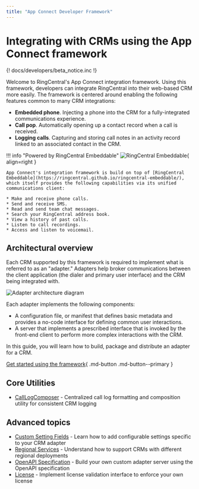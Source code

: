 ```yaml
---
title: "App Connect Developer Framework"
---
```

# Integrating with CRMs using the App Connect framework

{! docs/developers/beta_notice.inc !}

Welcome to RingCentral's App Connect integration framework. Using this framework, developers can integrate RingCentral into their web-based CRM more easily. The framework is centered around enabling the following features common to many CRM integrations:

* **Embedded phone**. Injecting a phone into the CRM for a fully-integrated communications experience.
* **Call pop**. Automatically opening up a contact record when a call is received.
* **Logging calls**. Capturing and storing call notes in an activity record linked to an associated contact in the CRM.

<div id="powered-by-embeddable" markdown>

!!! info "Powered by RingCentral Embeddable"
    ![RingCentral Embeddable](../img/embeddable.png){ align=right }
	
	App Connect's integration framework is build on top of [RingCentral Embeddable](https://ringcentral.github.io/ringcentral-embeddable/), which itself provides the following capabilities via its unified communications client:

    * Make and receive phone calls.
    * Send and receive SMS.
    * Read and send team chat messages. 
    * Search your RingCentral address book.
    * View a history of past calls.
    * Listen to call recordings.
    * Access and listen to voicemail. 

</div>

## Architectural overview

Each CRM supported by this framework is required to implement what is referred to as an "adapter." Adapters help broker communications between the client application (the dialer and primary user interface) and the CRM being integrated with. 

![Adapter architecture diagram](../img/architecture.png)

Each adapter implements the following components:

* A configuration file, or manifest that defines basic metadata and provides a no-code interface for defining common user interactions. 
* A server that implements a prescribed interface that is invoked by the front-end client to perform more complex interactions with the CRM. 

In this guide, you will learn how to build, package and distribute an adapter for a CRM.

[Get started using the framework](getting-started.md){ .md-button .md-button--primary }

## Core Utilities

* [CallLogComposer](call-log-composer.md) - Centralized call log formatting and composition utility for consistent CRM logging

## Advanced topics

* [Custom Setting Fields](advanced/custom-setting-fields.md) - Learn how to add configurable settings specific to your CRM adapter
* [Regional Services](advanced/regional-services.md) - Understand how to support CRMs with different regional deployments
* [OpenAPI Specification](advanced/openapi.md) - Build your own custom adapter server using the OpenAPI specification
* [License](advanced/license.md) - Implement license validation interface to enforce your own license
